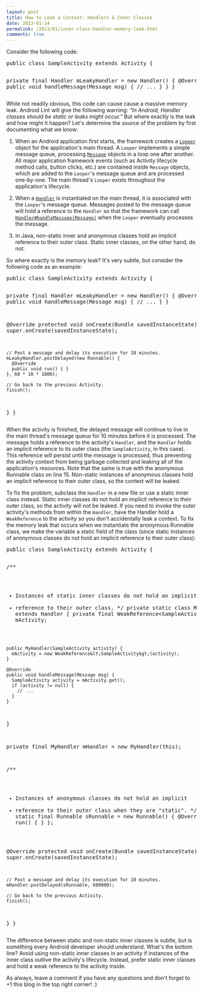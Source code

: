```yaml
---
layout: post
title: How to Leak a Context: Handlers & Inner Classes
date: 2013-01-14
permalink: /2013/01/inner-class-handler-memory-leak.html
comments: true
---
```


<p>Consider the following code:</p>

<p>
<pre class="brush:java">
public class SampleActivity extends Activity {

  private final Handler mLeakyHandler = new Handler() {
    @Override
    public void handleMessage(Message msg) {
      // ... 
    }
  }
}
</pre>
</p>

<p>While not readily obvious, this code can cause cause a massive memory leak. Android Lint will give the following warning: <i>"In Android, Handler classes should be static or leaks might occur."</i> But where exactly is the leak and how might it happen? Let's determine the source of the problem by first documenting what we know:</p>

<ol>

<li value="1">
<p>When an Android application first starts, the framework creates a <code><a href="http://developer.android.com/reference/android/os/Looper.html">Looper</a></code> object for the application's main thread. A <code>Looper</code> implements a simple message queue, processing <code><a href="http://developer.android.com/reference/android/os/Message.html">Message</a></code> objects in a loop one after another. All major application framework events (such as Activity lifecycle method calls, button clicks, etc.) are contained inside <code>Message</code> objects, which are added to the <code>Looper</code>'s message queue and are processed one-by-one. The main thread's <code>Looper</code> exists throughout the application's lifecycle.</p>
</li>

<li value="2">
<p>When a <code><a href="http://developer.android.com/reference/android/os/Handler.html">Handler</a></code> is instantiated on the main thread, it is associated with the <code>Looper</code>'s message queue. Messages posted to the message queue will hold a reference to the <code>Handler</code> so that the framework can call <code><a href="http://developer.android.com/reference/android/os/Handler.html#handleMessage(android.os.Message)">Handler#handleMessage(Message)</a></code> when the <code>Looper</code> eventually processes the message.</p>
</li>

<li value="3">
<p>In Java, non-static inner and anonymous classes hold an implicit reference to their outer class. Static inner classes, on the other hand, do not.</p>
</li>
</ol>

<!--more-->

<p>So where exactly is the memory leak? It's very subtle, but consider the following code as an example:</p>

<p>
<pre class="brush:java">
public class SampleActivity extends Activity {

  private final Handler mLeakyHandler = new Handler() {
    @Override
    public void handleMessage(Message msg) {
      // ...
    }
  }

  @Override
  protected void onCreate(Bundle savedInstanceState) {
    super.onCreate(savedInstanceState);

    // Post a message and delay its execution for 10 minutes.
    mLeakyHandler.postDelayed(new Runnable() {
      @Override 
      public void run() { }
    }, 60 * 10 * 1000);
    
    // Go back to the previous Activity.
    finish();
  }
}
</pre>
</p>

<p>When the activity is finished, the delayed message will continue to live in the main thread's message queue for 10 minutes before it is processed. The message holds a reference to the activity's <code>Handler</code>, and the <code>Handler</code> holds an implicit reference to its outer class (the <code>SampleActivity</code>, in this case). This reference will persist until the message is processed, thus preventing the activity context from being garbage collected and leaking all of the application's resources. Note that the same is true with the anonymous Runnable class on line 15. Non-static instances of anonymous classes hold an implicit reference to their outer class, so the context will be leaked.</p>

<p>To fix the problem, subclass the <code>Handler</code> in a new file or use a static inner class instead. Static inner classes do not hold an implicit reference to their outer class, so the activity will not be leaked. If you need to invoke the outer activity's methods from within the <code>Handler</code>, have the Handler hold a <code>WeakReference</code> to the activity so you don't accidentally leak a context. To fix the memory leak that occurs when we instantiate the anonymous Runnable class, we make the variable a static field of the class (since static instances of anonymous classes do not hold an implicit reference to their outer class):</p>

<p>
<pre class="brush:java">
public class SampleActivity extends Activity {

  /**
   * Instances of static inner classes do not hold an implicit
   * reference to their outer class.
   */
  private static class MyHandler extends Handler {
    private final WeakReference&lt;SampleActivity&gt; mActivity;

    public MyHandler(SampleActivity activity) {
      mActivity = new WeakReference&lt;SampleActivity&gt;(activity);
    }

    @Override
    public void handleMessage(Message msg) {
      SampleActivity activity = mActivity.get();
      if (activity != null) {
        // ...
      }
    }
  }

  private final MyHandler mHandler = new MyHandler(this);

  /**
   * Instances of anonymous classes do not hold an implicit
   * reference to their outer class when they are "static".
   */
  private static final Runnable sRunnable = new Runnable() {
      @Override
      public void run() { }
  };

  @Override
  protected void onCreate(Bundle savedInstanceState) {
    super.onCreate(savedInstanceState);

    // Post a message and delay its execution for 10 minutes.
    mHandler.postDelayed(sRunnable, 600000);
    
    // Go back to the previous Activity.
    finish();
  }
}
</pre>
</p>

<p>The difference between static and non-static inner classes is subtle, but is something every Android developer should understand. What's the bottom line? Avoid using non-static inner classes in an activity if instances of the inner class outlive the activity's lifecycle. Instead, prefer static inner classes and hold a weak reference to the activity inside.<p>

<p>As always, leave a comment if you have any questions and don't forget to +1 this blog in the top right corner! :)</p>
